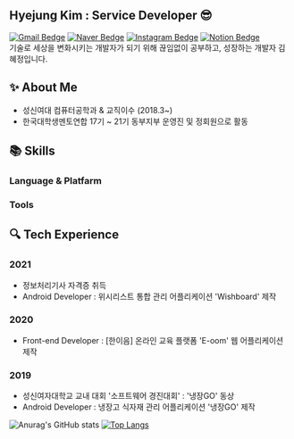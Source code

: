 ## Hyejung Kim : Service Developer :sunglasses:

[![Gmail Bedge](http://img.shields.io/badge/Gmail-ea4335?style=flat&logo=Gmail&logoColor=white)](mailto:20180977@sungshin.ac.kr) [![Naver Bedge](http://img.shields.io/badge/-Naver-03c75a?style=flat&logo=naver&logoColor=white)](mailto:kimhyejung12@naver.com) [![Instagram Bedge](http://img.shields.io/badge/-Instagram-e4405f?style=flat&logo=Instagram&logoColor=white)](https://www.instagram.com/hhhj2__) [![Notion Bedge](http://img.shields.io/badge/-Notion-000000?style=flat&logo=Notion&logoColor=white)](https://www.notion.so/hyejung/0c6eded704f24efbba1cd118b26c49bb)  
기술로 세상을 변화시키는 개발자가 되기 위해 끊임없이 공부하고, 성장하는 개발자 김혜정입니다.
<!-- 내 이미지 추가 -->

## :sparkles: About Me

- 성신여대 컴퓨터공학과 & 교직이수 (2018.3~)
- 한국대학생멘토연합 17기 ~ 21기 동부지부 운영진 및 정회원으로 활동

## :books: Skills

### Language & Platfarm

<!--
http://img.shields.io/badge/-뱃지이름-색상코드(#제외)?style=flat(스타일)&logo=로고아이콘이름&link=링크
-->

### Tools

## :mag: Tech Experience

### 2021

- 정보처리기사 자격증 취득
- Android Developer : 위시리스트 통합 관리 어플리케이션 'Wishboard' 제작

### 2020

- Front-end Developer : [한이음] 온라인 교육 플랫폼 'E-oom' 웹 어플리케이션 제작

### 2019

- 성신여자대학교 교내 대회 '소프트웨어 경진대회' : '냉장GO' 동상
- Android Developer : 냉장고 식자재 관리 어플리케이션 '냉장GO' 제작

![Anurag's GitHub stats](https://github-readme-stats.vercel.app/api?username=hyejungg&show_icons=true&theme=dracula&hide=stars)
[![Top Langs](https://github-readme-stats.vercel.app/api/top-langs/?username=hyejungg&layout=compact&theme=dracula&hide=hack,ejs)](https://github.com/hyejungg)
